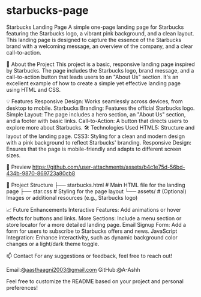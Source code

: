 # starbucks-page
Starbucks Landing Page
A simple one-page landing page for Starbucks featuring the Starbucks logo, a vibrant pink background, and a clean layout. This landing page is designed to capture the essence of the Starbucks brand with a welcoming message, an overview of the company, and a clear call-to-action.

🚀 About the Project
This project is a basic, responsive landing page inspired by Starbucks. The page includes the Starbucks logo, brand message, and a call-to-action button that leads users to an "About Us" section. It's an excellent example of how to create a simple yet effective landing page using HTML and CSS.

💡 Features
Responsive Design: Works seamlessly across devices, from desktop to mobile.
Starbucks Branding: Features the official Starbucks logo.
Simple Layout: The page includes a hero section, an "About Us" section, and a footer with basic links.
Call-to-Action: A button that directs users to explore more about Starbucks.
🛠️ Technologies Used
HTML5: Structure and layout of the landing page.
CSS3: Styling for a clean and modern design with a pink background to reflect Starbucks' branding.
Responsive Design: Ensures that the page is mobile-friendly and adapts to different screen sizes.

📸 Preview
https://github.com/user-attachments/assets/b4c1e75d-56bd-434b-9870-869723a80cb8

📂 Project Structure
├── starbucks.html       # Main HTML file for the landing page
├── star.css             # Styling for the page layout
└── assets/              # (Optional) Images or additional resources (e.g., Starbucks logo)

📈 Future Enhancements
Interactive Features: Add animations or hover effects for buttons and links.
More Sections: Include a menu section or store locator for a more detailed landing page.
Email Signup Form: Add a form for users to subscribe to Starbucks offers and news.
JavaScript Integration: Enhance interactivity, such as dynamic background color changes or a light/dark theme toggle.

📫 Contact
For any suggestions or feedback, feel free to reach out!

Email:@aasthaagni2003@gmail.com
GitHub:@A-Ashh

Feel free to customize the README based on your project and personal preferences!
